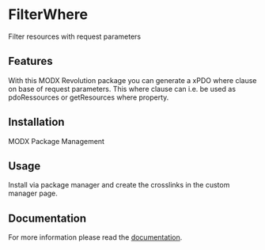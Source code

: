 # FilterWhere

Filter resources with request parameters

## Features

With this MODX Revolution package you can generate a xPDO where clause on base
of request parameters. This where clause can i.e. be used as pdoRessources or
getResources where property.

## Installation

MODX Package Management

## Usage

Install via package manager and create the crosslinks in the custom manager page.

## Documentation

For more information please read the [documentation](https://jako.github.io/FilterWhere/).
